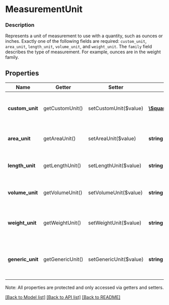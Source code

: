 # MeasurementUnit

### Description

Represents a unit of measurement to use with a quantity, such as ounces or inches. Exactly one of the following fields are required: `custom_unit`, `area_unit`, `length_unit`, `volume_unit`, and `weight_unit`.  The `family` field describes the type of measurement. For example, ounces are in the weight family.

## Properties
Name | Getter | Setter | Type | Description | Notes
------------ | ------------- | ------------- | ------------- | ------------- | -------------
**custom_unit** | getCustomUnit() | setCustomUnit($value) | [**\SquareConnect\Model\MeasurementUnitCustom**](MeasurementUnitCustom.md) | A custom unit of measurement defined by the seller using the Point of Sale app or ad-hoc as an order line item. | [optional] 
**area_unit** | getAreaUnit() | setAreaUnit($value) | **string** | Represents a standard area unit. See [MeasurementUnitArea](#type-measurementunitarea) for possible values | [optional] 
**length_unit** | getLengthUnit() | setLengthUnit($value) | **string** | Represents a standard length unit. See [MeasurementUnitLength](#type-measurementunitlength) for possible values | [optional] 
**volume_unit** | getVolumeUnit() | setVolumeUnit($value) | **string** | Represents a standard volume unit. See [MeasurementUnitVolume](#type-measurementunitvolume) for possible values | [optional] 
**weight_unit** | getWeightUnit() | setWeightUnit($value) | **string** | Represents a standard unit of weight or mass. See [MeasurementUnitWeight](#type-measurementunitweight) for possible values | [optional] 
**generic_unit** | getGenericUnit() | setGenericUnit($value) | **string** | Reserved for API integrations that lack the ability to specify a real measurement unit See [MeasurementUnitGeneric](#type-measurementunitgeneric) for possible values | [optional] 

Note: All properties are protected and only accessed via getters and setters.

[[Back to Model list]](../../README.md#documentation-for-models) [[Back to API list]](../../README.md#documentation-for-api-endpoints) [[Back to README]](../../README.md)

